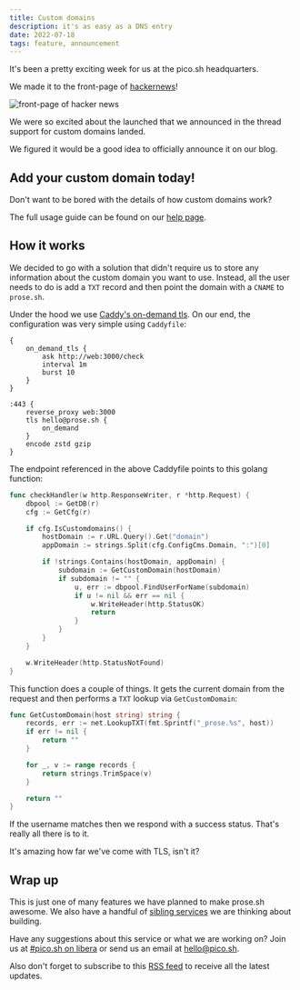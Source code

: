 ```yaml
---
title: Custom domains
description: it's as easy as a DNS entry
date: 2022-07-18
tags: feature, announcement
---
```


It's been a pretty exciting week for us at the pico.sh headquarters.

We made it to the front-page of
[hackernews](https://news.ycombinator.com/item?id=32128013)!

![front-page of hacker news](https://pbs.twimg.com/media/FX9masGXoAAbbuA?format=jpg&name=small 'front-page of hackernews')

We were so excited about the launched that we announced in the thread support
for custom domains landed.

We figured it would be a good idea to officially announce it on our blog.

## Add your custom domain today!

Don't want to be bored with the details of how custom domains work?

The full usage guide can be found on our
[help page](https://prose.sh/help#custom-domain).

## How it works

We decided to go with a solution that didn't require us to store any information
about the custom domain you want to use. Instead, all the user needs to do is
add a `TXT` record and then point the domain with a `CNAME` to `prose.sh`.

Under the hood we use
[Caddy's on-demand tls](https://caddyserver.com/docs/automatic-https#on-demand-tls).
On our end, the configuration was very simple using `Caddyfile`:

```
{
	on_demand_tls {
		ask http://web:3000/check
		interval 1m
		burst 10
	}
}

:443 {
	reverse_proxy web:3000
	tls hello@prose.sh {
		on_demand
	}
	encode zstd gzip
}
```

The endpoint referenced in the above Caddyfile points to this golang function:

```go
func checkHandler(w http.ResponseWriter, r *http.Request) {
	dbpool := GetDB(r)
	cfg := GetCfg(r)

	if cfg.IsCustomdomains() {
		hostDomain := r.URL.Query().Get("domain")
		appDomain := strings.Split(cfg.ConfigCms.Domain, ":")[0]

		if !strings.Contains(hostDomain, appDomain) {
			subdomain := GetCustomDomain(hostDomain)
			if subdomain != "" {
				u, err := dbpool.FindUserForName(subdomain)
				if u != nil && err == nil {
					w.WriteHeader(http.StatusOK)
					return
				}
			}
		}
	}

	w.WriteHeader(http.StatusNotFound)
}
```

This function does a couple of things. It gets the current domain from the
request and then performs a `TXT` lookup via `GetCustomDomain`:

```go
func GetCustomDomain(host string) string {
	records, err := net.LookupTXT(fmt.Sprintf("_prose.%s", host))
	if err != nil {
		return ""
	}

	for _, v := range records {
		return strings.TrimSpace(v)
	}

	return ""
}
```

If the username matches then we respond with a success status. That's really all
there is to it.

It's amazing how far we've come with TLS, isn't it?

## Wrap up

This is just one of many features we have planned to make prose.sh awesome. We
also have a handful of
[sibling services](https://todo.sr.ht/~erock/pico.sh?search=status%3Aopen%20label%3A%22service%22)
we are thinking about building.

Have any suggestions about this service or what we are working on? Join us at
[#pico.sh on libera](https://web.libera.chat/#pico.sh) or send us an email at
[hello@pico.sh](mailto:hello@pico.sh).

Also don't forget to subscribe to this [RSS feed](https://hey.prose.sh/rss) to
receive all the latest updates.
